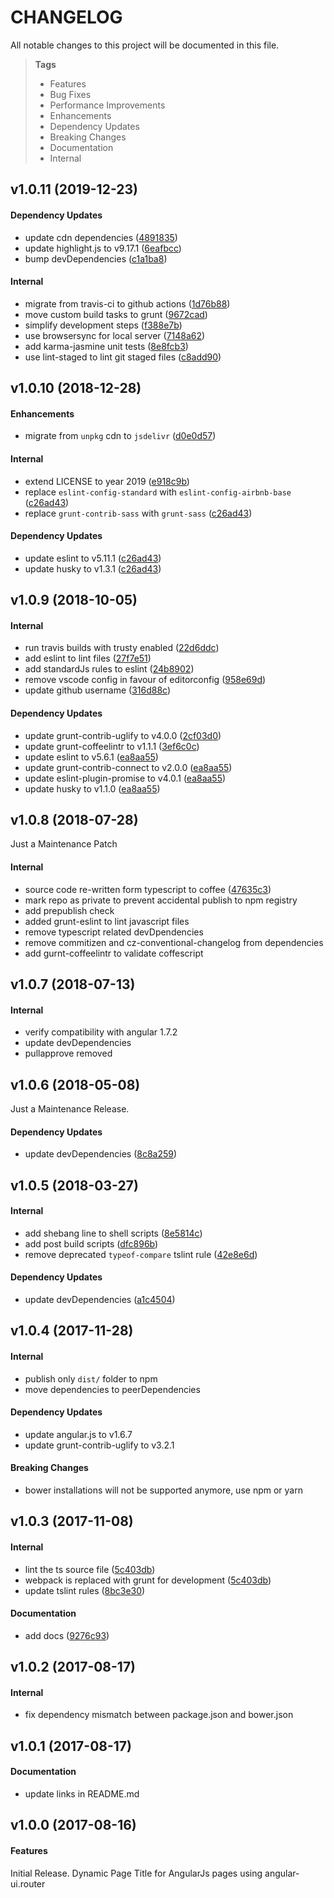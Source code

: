 # CHANGELOG

All notable changes to this project will be documented in this file.

> **Tags**
>
> - Features
> - Bug Fixes
> - Performance Improvements
> - Enhancements
> - Dependency Updates
> - Breaking Changes
> - Documentation
> - Internal

## v1.0.11 (2019-12-23)

#### Dependency Updates

- update cdn dependencies ([4891835](https://github.com/sibiraj-s/ui-router-page-title/commit/4891835))
- update highlight.js to v9.17.1 ([6eafbcc](https://github.com/sibiraj-s/ui-router-page-title/commit/6eafbcc))
- bump devDependencies ([c1a1ba8](https://github.com/sibiraj-s/ui-router-page-title/commit/c1a1ba8))

#### Internal

- migrate from travis-ci to github actions ([1d76b88](https://github.com/sibiraj-s/ui-router-page-title/commit/1d76b88))
- move custom build tasks to grunt ([9672cad](https://github.com/sibiraj-s/ui-router-page-title/commit/9672cad))
- simplify development steps ([f388e7b](https://github.com/sibiraj-s/ui-router-page-title/commit/f388e7b))
- use browsersync for local server ([7148a62](https://github.com/sibiraj-s/ui-router-page-title/commit/7148a62))
- add karma-jasmine unit tests ([8e8fcb3](https://github.com/sibiraj-s/ui-router-page-title/commit/8e8fcb3))
- use lint-staged to lint git staged files ([c8add90](https://github.com/sibiraj-s/ui-router-page-title/commit/c8add90))

## v1.0.10 (2018-12-28)

#### Enhancements

- migrate from `unpkg` cdn to `jsdelivr` ([d0e0d57](https://github.com/sibiraj-s/ui-router-page-title/commit/d0e0d57))

#### Internal

- extend LICENSE to year 2019 ([e918c9b](https://github.com/sibiraj-s/ui-router-page-title/commit/e918c9b))
- replace `eslint-config-standard` with `eslint-config-airbnb-base` ([c26ad43](https://github.com/sibiraj-s/ui-router-page-title/commit/c26ad43))
- replace `grunt-contrib-sass` with `grunt-sass` ([c26ad43](https://github.com/sibiraj-s/ui-router-page-title/commit/c26ad43))

#### Dependency Updates

- update eslint to v5.11.1 ([c26ad43](https://github.com/sibiraj-s/ui-router-page-title/commit/c26ad43))
- update husky to v1.3.1 ([c26ad43](https://github.com/sibiraj-s/ui-router-page-title/commit/c26ad43))

## v1.0.9 (2018-10-05)

#### Internal

- run travis builds with trusty enabled ([22d6ddc](https://github.com/sibiraj-s/ui-router-page-title/commit/22d6ddc))
- add eslint to lint files ([27f7e51](https://github.com/sibiraj-s/ui-router-page-title/commit/27f7e51))
- add standardJs rules to eslint ([24b8902](https://github.com/sibiraj-s/ui-router-page-title/commit/24b8902))
- remove vscode config in favour of editorconfig ([958e69d](https://github.com/sibiraj-s/ui-router-page-title/commit/958e69d))
- update github username ([316d88c](https://github.com/sibiraj-s/ui-router-page-title/commit/316d88c))

#### Dependency Updates

- update grunt-contrib-uglify to v4.0.0 ([2cf03d0](https://github.com/sibiraj-s/ui-router-page-title/commit/2cf03d0))
- update grunt-coffeelintr to v1.1.1 ([3ef6c0c](https://github.com/sibiraj-s/ui-router-page-title/commit/3ef6c0c))
- update eslint to v5.6.1 ([ea8aa55](https://github.com/sibiraj-s/ui-router-page-title/commit/ea8aa55))
- update grunt-contrib-connect to v2.0.0 ([ea8aa55](https://github.com/sibiraj-s/ui-router-page-title/commit/ea8aa55))
- update eslint-plugin-promise to v4.0.1 ([ea8aa55](https://github.com/sibiraj-s/ui-router-page-title/commit/ea8aa55))
- update husky to v1.1.0 ([ea8aa55](https://github.com/sibiraj-s/ui-router-page-title/commit/ea8aa55))

## v1.0.8 (2018-07-28)

Just a Maintenance Patch

#### Internal

- source code re-written form typescript to coffee ([47635c3](https://github.com/sibiraj-s/ui-router-page-title/commit/47635c3))
- mark repo as private to prevent accidental publish to npm registry
- add prepublish check
- added grunt-eslint to lint javascript files
- remove typescript related devDpendencies
- remove commitizen and cz-conventional-changelog from dependencies
- add gurnt-coffeelintr to validate coffescript

## v1.0.7 (2018-07-13)

#### Internal

- verify compatibility with angular 1.7.2
- update devDependencies
- pullapprove removed

## v1.0.6 (2018-05-08)

Just a Maintenance Release.

#### Dependency Updates

- update devDependencies ([8c8a259](https://github.com/sibiraj-s/ui-router-page-title/commit/8c8a259))

## v1.0.5 (2018-03-27)

#### Internal

- add shebang line to shell scripts ([8e5814c](https://github.com/sibiraj-s/ui-router-page-title/commit/8e5814c))
- add post build scripts ([dfc896b](https://github.com/sibiraj-s/ui-router-page-title/commit/dfc896b))
- remove deprecated `typeof-compare` tslint rule ([42e8e6d](https://github.com/sibiraj-s/ui-router-page-title/commit/42e8e6d))

#### Dependency Updates

- update devDependencies ([a1c4504](https://github.com/sibiraj-s/ui-router-page-title/commit/a1c4504))

## v1.0.4 (2017-11-28)

#### Internal

- publish only `dist/` folder to npm
- move dependencies to peerDependencies

#### Dependency Updates

- update angular.js to v1.6.7
- update grunt-contrib-uglify to v3.2.1

#### Breaking Changes

- bower installations will not be supported anymore, use npm or yarn

## v1.0.3 (2017-11-08)

#### Internal

- lint the ts source file ([5c403db](https://github.com/sibiraj-s/ui-router-page-title/commit/5c403db))
- webpack is replaced with grunt for development ([5c403db](https://github.com/sibiraj-s/ui-router-page-title/commit/5c403db))
- update tslint rules ([8bc3e30](https://github.com/sibiraj-s/ui-router-page-title/commit/8bc3e30))

#### Documentation

- add docs ([9276c93](https://github.com/sibiraj-s/ui-router-page-title/commit/9276c93))

## v1.0.2 (2017-08-17)

#### Internal

- fix dependency mismatch between package.json and bower.json

## v1.0.1 (2017-08-17)

#### Documentation

- update links in README.md

## v1.0.0 (2017-08-16)

#### Features

Initial Release. Dynamic Page Title for AngularJs pages using angular-ui.router
